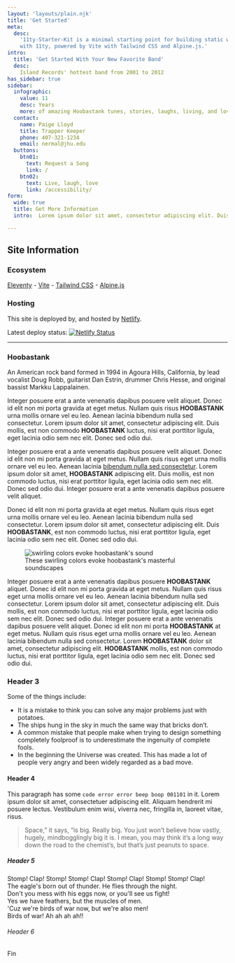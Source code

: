 ```yaml
---
layout: 'layouts/plain.njk'
title: 'Get Started'
meta:
  desc:
    '11ty-Starter-Kit is a minimal starting point for building static websites
    with 11ty, powered by Vite with Tailwind CSS and Alpine.js.'
intro:
  title: 'Get Started With Your New Favorite Band'
  desc:
    Island Records' hottest band from 2001 to 2012
has_sidebar: true
sidebar:
  infographic:
    value: 11
    desc: Years
    more: of amazing Hoobastank tunes, stories, laughs, living, and love.
  contact:
    name: Paige Lloyd
    title: Trapper Keeper
    phone: 407-321-1234
    email: nermal@jhu.edu
  buttons:
    btn01:
      text: Request a Song
      link: /
    btn02:
      text: Live, laugh, love
      link: /accessibility/
form: 
  wide: true
  title: Get More Information
  intro:  Lorem ipsum dolor sit amet, consectetur adipiscing elit. Duis mollis, est non commodo luctus, nisi erat porttitor!!!

---
```


## Site Information

### Ecosystem

[Eleventy](https://www.11ty.dev/) - [Vite](https://vitejs.dev/) -
[Tailwind CSS](https://tailwindcss.com/) - [Alpine.js](https://github.com/alpinejs/alpine/)

### Hosting

This site is deployed by, and hosted by [Netlify](https://www.netlify.com/). 

<p class="flex items-center m-0">
  Latest deploy status:
  <a href="https://app.netlify.com/sites/hilarious-lily-fe1a3b/deploys" class="ml-2">
    <img
      src="https://api.netlify.com/api/v1/badges/3977c82e-5762-4615-b921-72660a1d9945/deploy-status"
      style="margin: 0"
      alt="Netlify Status"
    />
  </a>
</p>

----
### Hoobastank

<p class="first-line:uppercase first-line:tracking-widest first-letter:text-7xl first-letter:font-bold first-letter:text-sky-700 first-letter:mr-3 first-letter:float-left">An American rock band formed in 1994 in Agoura Hills, California, by lead vocalist Doug Robb, guitarist Dan Estrin, drummer Chris Hesse, and original bassist Markku Lappalainen.</p>

Integer posuere erat a ante venenatis dapibus posuere velit aliquet. Donec id elit non mi porta gravida at eget metus. Nullam quis risus **HOOBASTANK** urna mollis ornare vel eu leo. Aenean lacinia bibendum nulla sed consectetur. Lorem ipsum dolor sit amet, consectetur adipiscing elit. Duis mollis, est non commodo **HOOBASTANK** luctus, nisi erat porttitor ligula, eget lacinia odio sem nec elit. Donec sed odio dui.

Integer posuere erat a ante venenatis dapibus posuere velit aliquet. Donec id elit non mi porta gravida at eget metus. Nullam quis risus eget urna mollis ornare vel eu leo. Aenean lacinia [bibendum nulla sed consectetur](https://en.wikipedia.org/wiki/Hoobastank). Lorem ipsum dolor sit amet, **HOOBASTANK** adipiscing elit. Duis mollis, est non commodo luctus, nisi erat porttitor ligula, eget lacinia odio sem nec elit. Donec sed odio dui. Integer posuere erat a ante venenatis dapibus posuere velit aliquet.

Donec id elit non mi porta gravida at eget metus. Nullam quis risus eget urna mollis ornare vel eu leo. Aenean lacinia bibendum nulla sed consectetur. Lorem ipsum dolor sit amet, consectetur adipiscing elit. Duis **HOOBASTANK**, est non commodo luctus, nisi erat porttitor ligula, eget lacinia odio sem nec elit. Donec sed odio dui.

<figure class="w-full sm:pl-4 sm:w-1/2 sm:float-right"><img class="object-cover w-full" src="/images/s-w9r4bVzG-380.jpeg" loading="lazy" alt="swirling colors evoke hoobastank's sound"> <figcaption class="text-sm text-slate-800">These swirling colors evoke hoobastank's masterful soundscapes</figcaption></figure>

Integer posuere erat a ante venenatis dapibus posuere **HOOBASTANK** aliquet. Donec id elit non mi porta gravida at eget metus. Nullam quis risus eget urna mollis ornare vel eu leo. Aenean lacinia bibendum nulla sed consectetur. Lorem ipsum dolor sit amet, consectetur adipiscing elit. Duis mollis, est non commodo luctus, nisi erat porttitor ligula, eget lacinia odio sem nec elit. Donec sed odio dui. Integer posuere erat a ante venenatis dapibus posuere velit aliquet. Donec id elit non mi porta **HOOBASTANK** at eget metus. Nullam quis risus eget urna mollis ornare vel eu leo. Aenean lacinia bibendum nulla sed consectetur. Lorem **HOOBASTANK** dolor sit amet, consectetur adipiscing elit. **HOOBASTANK** mollis, est non commodo luctus, nisi erat porttitor ligula, eget lacinia odio sem nec elit. Donec sed odio dui.

### Header 3
Some of the things include:
- It is a mistake to think you can solve any major problems just with potatoes.
- The ships hung in the sky in much the same way that bricks don’t.
- A common mistake that people make when trying to design something completely foolproof is to underestimate the ingenuity of complete fools.
- In the beginning the Universe was created. This has made a lot of people very angry and been widely regarded as a bad move.

#### Header 4

This paragraph has some `code error error beep boop 001101` in it. Lorem ipsum dolor sit amet, consectetuer adipiscing elit. Aliquam hendrerit mi posuere lectus. Vestibulum enim wisi, viverra nec, fringilla in, laoreet vitae, risus.

> Space,” it says, “is big. Really big. You just won’t believe how vastly, hugely, mindbogglingly big it is. I mean, you may think it’s a long way down the road to the chemist’s, but that’s just peanuts to space.

##### Header 5
Stomp! Clap! Stomp! Stomp! Clap! Stomp! Clap! Stomp! Stomp! Clap! <br>
The eagle's born out of thunder. He flies through the night. <br>
Don't you mess with his eggs now, or you'll see us fight!
 <br>Yes we have feathers, but the muscles of men. <br>
 'Cuz we're birds of war now, but we're also men! <br>
 Birds of war! Ah ah ah ah!!
###### Header 6
Fin
